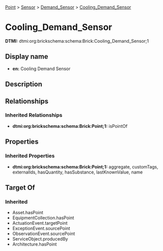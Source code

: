[Point](../../../Point.md) > [Sensor](../../Sensor.md) > [Demand_Sensor](../Demand_Sensor.md) > [Cooling_Demand_Sensor](.)
# Cooling_Demand_Sensor
**DTMI:** dtmi:org:brickschema:schema:Brick:Cooling_Demand_Sensor;1
## Display name
- **en:** Cooling Demand Sensor
## Description
## Relationships
### Inherited Relationships
* **dtmi:org:brickschema:schema:Brick:Point;1:** isPointOf
## Properties
### Inherited Properties
* **dtmi:org:brickschema:schema:Brick:Point;1:** aggregate, customTags, externalIds, hasQuantity, hasSubstance, lastKnownValue, name
## Target Of
### Inherited
* Asset.hasPoint
* EquipmentCollection.hasPoint
* ActuationEvent.targetPoint
* ExceptionEvent.sourcePoint
* ObservationEvent.sourcePoint
* ServiceObject.producedBy
* Architecture.hasPoint
